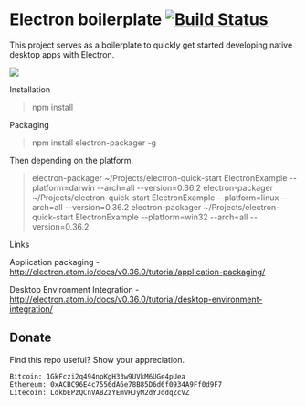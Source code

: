 # Electron boilerplate [![Build Status](https://travis-ci.org/FintanK/electron-boilerplate.svg?branch=master)](https://travis-ci.org/FintanK/electron-boilerplate)

This project serves as a boilerplate to quickly get started developing native desktop apps with Electron.

![](http://cdn.codevisually.com/wp-content/uploads/2015/04/electron.jpg)

Installation

> npm install

Packaging

> npm install electron-packager -g

Then depending on the platform.

> electron-packager ~/Projects/electron-quick-start ElectronExample --platform=darwin --arch=all --version=0.36.2
> electron-packager ~/Projects/electron-quick-start ElectronExample --platform=linux --arch=all --version=0.36.2
> electron-packager ~/Projects/electron-quick-start ElectronExample --platform=win32 --arch=all --version=0.36.2

Links

Application packaging - http://electron.atom.io/docs/v0.36.0/tutorial/application-packaging/

Desktop Environment Integration - http://electron.atom.io/docs/v0.36.0/tutorial/desktop-environment-integration/

## Donate

Find this repo useful? Show your appreciation.

```
Bitcoin: 1GkFczi2q494npKgH33w9UVkM6UGe4pUea
Ethereum: 0xACBC96E4c7556dA6e78B85D6d6f0934A9Ff0d9F7
Litecoin: LdkbEPzQCnVABZzYEmVHJyM2dYJddqZcVZ
```
